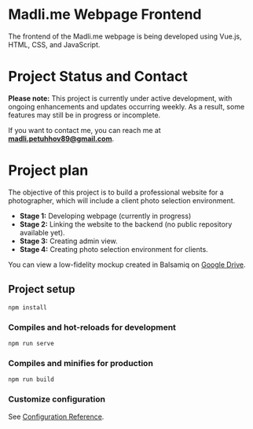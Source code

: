 # Madli.me Webpage Frontend
The frontend of the Madli.me webpage is being developed using Vue.js, HTML, CSS, and JavaScript.

# Project Status and Contact
**Please note:** This project is currently under active development, with ongoing enhancements and updates occurring weekly. As a result, some features may still be in progress or incomplete.

If you want to contact me, you can reach me at **madli.petuhhov89@gmail.com**.

# Project plan
The objective of this project is to build a professional website for a photographer, which will include a client photo selection environment.
- **Stage 1:** Developing webpage (currently in progress)
- **Stage 2:** Linking the website to the backend (no public repository available yet).
- **Stage 3:** Creating admin view.
- **Stage 4:** Creating photo selection environment for clients.

You can view a low-fidelity mockup created in Balsamiq on [Google Drive](https://drive.google.com/file/d/1Nx2iOjmuJ4gg25MVboG1L7AaLYcOpDS9/view?usp=sharing).

## Project setup
```
npm install
```

### Compiles and hot-reloads for development
```
npm run serve
```

### Compiles and minifies for production
```
npm run build
```

### Customize configuration
See [Configuration Reference](https://cli.vuejs.org/config/).
